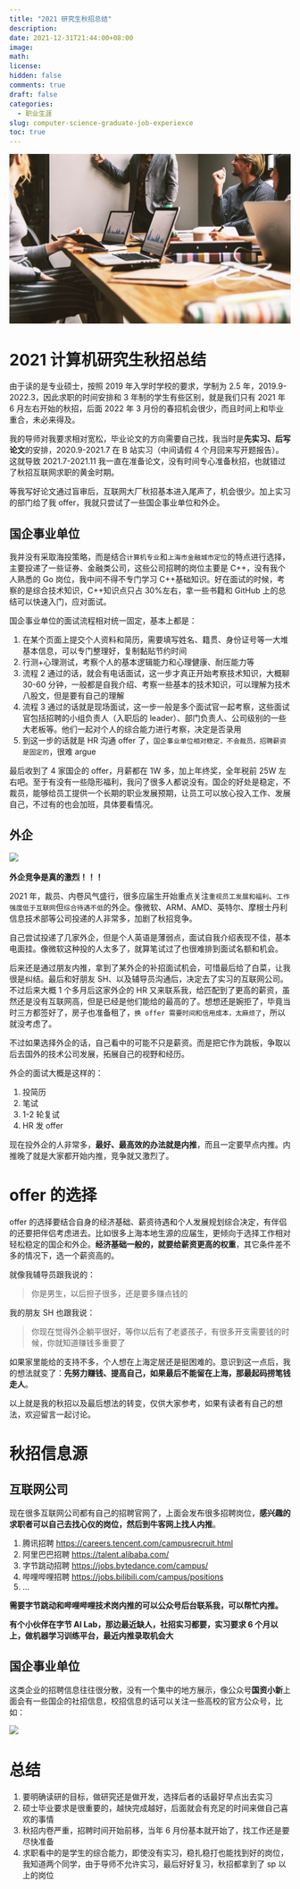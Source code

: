 ```yaml
---
title: "2021 研究生秋招总结"
description:
date: 2021-12-31T21:44:00+08:00
image:
math:
license:
hidden: false
comments: true
draft: false
categories:
  - 职业生涯
slug: computer-science-graduate-job-experiexce
toc: true
---
```


![](https://raw.githubusercontent.com/alwqx/osshub/master/oss/banner/job-00.webp)

# 2021 计算机研究生秋招总结

由于读的是专业硕士，按照 2019 年入学时学校的要求，学制为 2.5 年，2019.9-2022.3，因此求职的时间安排和 3 年制的学生有些区别，就是我们只有 2021 年 6 月左右开始的秋招，后面 2022 年 3 月份的春招机会很少，而且时间上和毕业重合，未必来得及。

我的导师对我要求相对宽松，毕业论文的方向需要自己找，我当时是**先实习、后写论文**的安排，2020.9-2021.7 在 B 站实习（中间请假 4 个月回来写开题报告）。这就导致 2021.7-2021.11 我一直在准备论文，没有时间专心准备秋招，也就错过了秋招互联网求职的黄金时期。

等我写好论文通过盲审后，互联网大厂秋招基本进入尾声了，机会很少。加上实习的部门给了我 offer，我就只尝试了一些国企事业单位和外企。

<!--more-->

## 国企事业单位

我并没有采取海投策略，而是结合`计算机专业`和`上海市金融城市定位`的特点进行选择，主要投递了一些证券、金融类公司，这些公司招聘的岗位主要是 C++，没有我个人熟悉的 Go 岗位，我中间不得不专门学习 C++基础知识。好在面试的时候，考察的是综合技术知识，C++知识点只占 30%左右，拿一些书籍和 GitHub 上的总结可以快速入门，应对面试。

国企事业单位的面试流程相对统一固定，基本上都是：

1. 在某个页面上提交个人资料和简历，需要填写姓名、籍贯、身份证号等一大堆基本信息，可以专门整理好，复制黏贴节约时间
2. 行测+心理测试，考察个人的基本逻辑能力和心理健康、耐压能力等
3. 流程 2 通过的话，就会有电话面试，这一步才真正开始考察技术知识，大概聊 30-60 分钟，一般都是自我介绍、考察一些基本的技术知识，可以理解为技术八股文，但是要有自己的理解
4. 流程 3 通过的话就是现场面试，这一步一般是多个面试官一起考察，这些面试官包括招聘的小组负责人（入职后的 leader）、部门负责人、公司级别的一些大老板等。他们一起对个人的综合能力进行考察，决定是否录用
5. 到这一步的话就是 HR 沟通 offer 了，`国企事业单位相对稳定，不会裁员，招聘薪资是固定的`，很难 argue

最后收到了 4 家国企的 offer，月薪都在 1W 多，加上年终奖，全年税前 25W 左右吧。至于有没有一些隐形福利，我问了很多人都说没有。国企的好处是稳定，不裁员，能够给员工提供一个长期的职业发展预期，让员工可以放心投入工作、发展自己，不过有的也会加班，具体要看情况。

## 外企

![](images/2021/running.jpg)

**外企竞争是真的激烈！！！**

2021 年，裁员、内卷风气盛行，很多应届生开始重点关注`重视员工发展和福利`、`工作强度低于互联网`但`综合待遇不低`的外企。像微软、ARM、AMD、英特尔、摩根士丹利信息技术部等公司投递的人非常多，加剧了秋招竞争。

自己尝试投递了几家外企，但是个人英语是薄弱点，面试自我介绍表现不佳，基本电面挂。像微软这种投的人太多了，就算笔试过了也很难排到面试名额和机会。

后来还是通过朋友内推，拿到了某外企的补招面试机会，可惜最后给了白菜，让我很是纠结。最后和好朋友 SH、以及辅导员沟通后，决定去了实习的互联网公司。不过后来大概 1 个多月后这家外企的 HR 又来联系我，给匹配到了更高的薪资，虽然还是没有互联网高，但是已经是他们能给的最高的了。想想还是婉拒了，毕竟当时三方都签好了，房子也准备租了，`换 offer 需要时间和信用成本，太麻烦了`，所以就没考虑了。

不过如果选择外企的话，自己看中的可能不只是薪资。而是把它作为跳板，争取以后去国外的技术公司发展，拓展自己的视野和经历。

外企的面试大概是这样的：

1. 投简历
2. 笔试
3. 1-2 轮复试
4. HR 发 offer

现在投外企的人非常多，**最好、最高效的办法就是内推**，而且一定要早点内推。内推晚了就是大家都开始内推，竞争就又激烈了。

# offer 的选择

offer 的选择要结合自身的经济基础、薪资待遇和个人发展规划综合决定，有伴侣的还要把伴侣考虑进去。比如很多上海本地生源的应届生，更倾向于选择工作相对轻松稳定的国企和外企。**经济基础一般的，就要给薪资更高的权重**，其它条件差不多的情况下，选一个薪资高的。

就像我辅导员跟我说的：

> 你是男生，以后担子很多，还是要多赚点钱的

我的朋友 SH 也跟我说：

> 你现在觉得外企躺平很好，等你以后有了老婆孩子，有很多开支需要钱的时候，你就知道赚钱多重要了

如果家里能给的支持不多，个人想在上海定居还是挺困难的。意识到这一点后，我的想法就变了：**先努力赚钱、提高自己，如果最后不能留在上海，那最起码捞笔钱走人**。

以上就是我的秋招以及最后想法的转变，仅供大家参考，如果有读者有自己的想法，欢迎留言一起讨论。

# 秋招信息源

## 互联网公司

现在很多互联网公司都有自己的招聘官网了，上面会发布很多招聘岗位，**感兴趣的求职者可以自己去找心仪的岗位，然后到牛客网上找人内推**。

1. 腾讯招聘 https://careers.tencent.com/campusrecruit.html
2. 阿里巴巴招聘 https://talent.alibaba.com/
3. 字节跳动招聘 https://jobs.bytedance.com/campus/
4. 哔哩哔哩招聘 https://jobs.bilibili.com/campus/positions
5. ...

**需要字节跳动和哔哩哔哩技术岗内推的可以公众号后台联系我，可以帮忙内推。**

**有个小伙伴在字节 AI Lab，那边最近缺人，社招实习都要，实习要求 6 个月以上，做机器学习训练平台，最近内推录取机会大**

## 国企事业单位

这类企业的招聘信息往往很分散，没有一个集中的地方展示，像公众号**国资小新**上面会有一些国企的社招信息，校招信息的话可以关注一些高校的官方公众号，比如：

![](images/2021/guoqi-mp.jpg)

# 总结

1. 要明确读研的目标，做研究还是做开发，选择后者的话最好早点出去实习
2. 硕士毕业要求是很重要的，越快完成越好，后面就会有充足的时间来做自己喜欢的事情
3. 秋招内卷严重，招聘时间开始前移，当年 6 月份基本就开始了，找工作还是要尽快准备
4. 求职看中的是学生的综合能力，即使没有实习，稳扎稳打也能找到好的岗位，我知道两个同学，由于导师不允许实习，最后好好复习，秋招都拿到了 sp 以上的岗位
